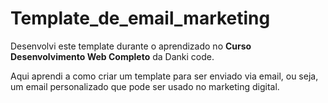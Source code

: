 # Template_de_email_marketing

Desenvolvi este template durante o aprendizado no **Curso Desenvolvimento Web Completo** da Danki code.

Aqui aprendi a como criar um template para ser enviado via email, ou seja, um email personalizado que pode ser usado no marketing digital.
